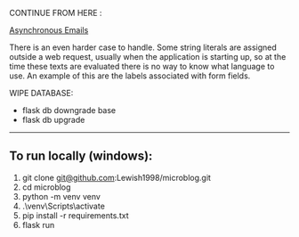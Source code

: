 CONTINUE FROM HERE :

[Asynchronous Emails](https://blog.miguelgrinberg.com/post/the-flask-mega-tutorial-part-xiii-i18n-and-l10n)

There is an even harder case to handle. Some string literals are assigned outside a web request, usually when the application is starting up, so at the time these texts are evaluated there is no way to know what language to use. An example of this are the labels associated with form fields.



WIPE DATABASE:
* flask db downgrade base
* flask db upgrade





<hr>

## To run locally (windows):
1. git clone git@github.com:Lewish1998/microblog.git
2. cd microblog
3. python -m venv venv
4. .\venv\Scripts\activate
5. pip install -r requirements.txt
6. flask run